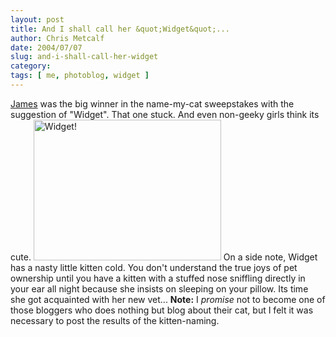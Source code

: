 ```yaml
---
layout: post
title: And I shall call her &quot;Widget&quot;...
author: Chris Metcalf
date: 2004/07/07
slug: and-i-shall-call-her-widget
category: 
tags: [ me, photoblog, widget ]
---
```


<a href="http://jbyers.com">James</a> was the big winner in the name-my-cat sweepstakes with the suggestion of "Widget". That one stuck. And even non-geeky girls think its cute.
<img src="/uploads/thumb-widget_01.jpg" width="300" height="225" alt="Widget!" />
On a side note, Widget has a nasty little kitten cold. You don't understand the true joys of pet ownership until you have a kitten with a stuffed nose sniffling directly in your ear all night because she insists on sleeping on your pillow. Its time she got acquainted with her new vet...
<strong>Note:</strong> I <em>promise</em> not to become one of those bloggers who does nothing but blog about their cat, but I felt it was necessary to post the results of the kitten-naming.
